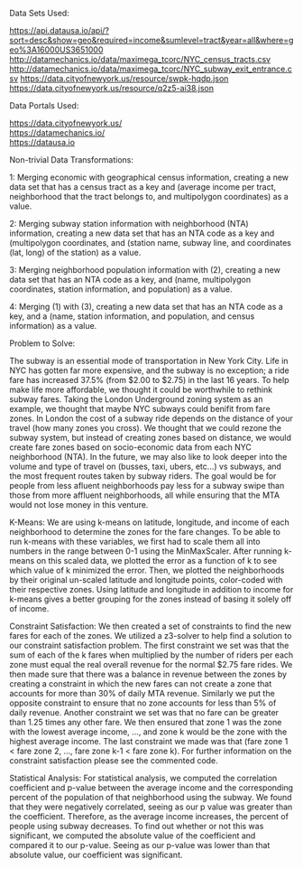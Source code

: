 Data Sets Used:

  https://api.datausa.io/api/?sort=desc&show=geo&required=income&sumlevel=tract&year=all&where=geo%3A16000US3651000
  http://datamechanics.io/data/maximega_tcorc/NYC_census_tracts.csv
  http://datamechanics.io/data/maximega_tcorc/NYC_subway_exit_entrance.csv
  https://data.cityofnewyork.us/resource/swpk-hqdp.json     
  https://data.cityofnewyork.us/resource/q2z5-ai38.json
  
Data Portals Used:

   https://data.cityofnewyork.us/       
   https://datamechanics.io/       
   https://datausa.io       
   
Non-trivial Data Transformations:

  1: Merging economic with geographical census information, creating a new data set that has a census tract as a key and (average income per tract, neighborhood that the tract belongs to, and multipolygon coordinates) as a value.
  
  2: Merging subway station information with neighborhood (NTA) information, creating a new data set that has an NTA code as a key and (multipolygon coordinates, and (station name, subway line, and coordinates (lat, long) of the station) as a value.
  
  3: Merging neighborhood population information with (2), creating a new data set that has an NTA code as a key, and (name, multipolygon coordinates, station information, and population) as a value.
 
  4: Merging (1) with (3), creating a new data set that has an NTA code as a key, and a (name, station information, and population, and census information) as a value.
  
Problem to Solve:
  
  The subway is an essential mode of transportation in New York City. Life in NYC has gotten far more expensive, and the subway is no exception; a ride fare has increased 37.5% (from $2.00 to $2.75) in the last 16 years. To help make life more affordable, we thought it could be worthwhile to rethink subway fares. Taking the London Underground zoning system as an example, we thought that maybe NYC subways could benifit from fare zones. In London the cost of a subway ride depends on the distance of your travel (how many zones you cross). We thought that we could rezone the subway system, but instead of creating zones based on distance, we would create fare zones based on socio-economic data from each NYC neighborhood (NTA). In the future, we may also like to look deeper into the volume and type of travel on (busses, taxi, ubers, etc...) vs subways, and the most frequent routes taken by subway riders. The goal would be for people from less afluent neighborhoods pay less for a subway swipe than those from more affluent neighborhoods, all while ensuring that the MTA would not lose money in this venture. 


K-Means:
  We are using k-means on latitude, longitude, and income of each neighborhood to determine the zones for the fare changes. To be able to run k-means with these variables, we first had to scale them all into numbers in the range between 0-1 using the MinMaxScaler. After running k-means on this scaled data, we plotted the error as a function of k to see which value of k minimized the error. Then, we plotted the neighborhoods by their original un-scaled latitude and longitude points, color-coded with their respective zones. Using latitude and longitude in addition to income for k-means gives a better grouping for the zones instead of basing it solely off of income. 


Constraint Satisfaction:
  We then created a set of constraints to find the new fares for each of the zones. We utilized a z3-solver to help find a solution to our constraint satisfaction problem. The first constraint we set was that the sum of each of the k fares when multiplied by the number of riders per each zone must equal the real overall revenue for the normal $2.75 fare rides. We then made sure that there was a balance in revenue between the zones by creating a constraint in which the new fares can not create a zone that accounts for more than 30% of daily MTA revenue. Similarly we put the opposite constraint to ensure that no zone accounts for less than 5% of daily revenue. Another constraint we set was that no fare can be greater than 1.25 times any other fare. We then ensured that zone 1 was the zone with the lowest average income, …, and zone k would be the zone with the highest average income. The last constraint we made was that (fare zone 1 < fare zone 2, …, fare zone k-1 < fare zone k). For further information on the constraint satisfaction please see the commented code. 

Statistical Analysis:
  For statistical analysis, we computed the correlation coefficient and p-value between the average income and the corresponding percent of the population of that neighborhood using the subway. We found that they were negatively correlated, seeing as our p value was greater than the coefficient. Therefore, as the average income increases, the percent of people using subway decreases. To find out whether or not this was significant, we computed the absolute value of the coefficient and compared it to our p-value. Seeing as our p-value was lower than that absolute value, our coefficient was significant. 
